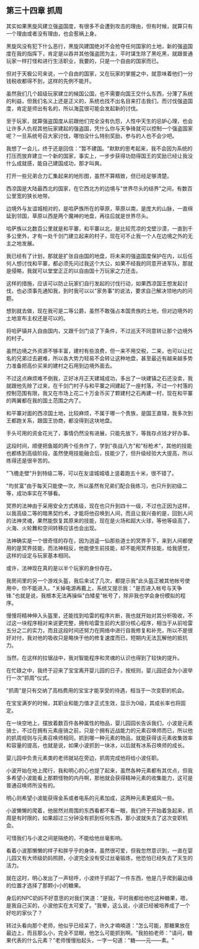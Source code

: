 ## 第三十四章 抓周

其实如果黑旋风建立强盗国度，有很多不会遭到攻击的理由，但有时候，就算只有一个理由或者没有理由，也会惹祸上身。

黑旋风没有犯下什么恶行，黑旋风建国绝对不会抢夺任何国家的土地，新的强盗国度在我的指挥下，肯定是以吞并其他强盗团为主，平时谋生除了黑吃黑，就跟普通玩家一样打怪和进行生活职业，我要的，只是一个自由的国家而已。

但对于天极公司来说，一个自由的国家，又在玩家的掌握之中，就意味着他们一分钱税收都得不到，这样的先例不能开。

虽然我们几个超级玩家建立的候国公国，也不需要向国王交什么东西，分薄了系统的利益，但我们名义上还是正义的，系统也找不出名目来打击我们，而讨伐强盗国度，肯定是师出有名的，所以海蓝很可能会发起新的讨伐。

至于玩家，就算强盗国度从前跟他们完全没有仇怨，人性中天生的忌妒心理，也会让许多人仇视其他玩家建起的强盗国，凭什么你与天争锋就可以控制一个强盗国家呢？一旦系统号召大家讨伐，哪怕没什么特别奖励，参与的人也不会少吧。

我想了一会儿，终于还是回信："暂不建国。"默默的思考起来，我不会因为系统的打压而放弃建立一个新的国家，事实上，一步步获得功勋得国王的奖励已经让我没什么成就感，能自己建国成功，那才叫爽。

打开一些兄弟合力汇集起来的地形图，虽然不算精致，但已经足够清楚。

西凉国是大陆最西北的国家，在它西北方的边境与"世界尽头的结界"之间，有数百公里宽的狭长地带。

边境外与友谊城相对的，是哈萨族所在的草原，草原以南，是庞大的山脉，一直绵延到邻国，草原以西是两个魔神的地盘，再往后就是世界尽头。

哈萨族以北数百公里就是和平寨，和平寨以北，是比较荒凉的戈壁沙漠，一直到千多公里外，才有一处千剑门建立起来的村子，现在可不止我一个人在边境之外的无主之地发展。

我已经有了计划，那就是扩张自由国的地盘，将未来的强盗国度保护在内，以后任何人想讨伐和平寨，都必须先问过我这个大公，如果不经我的同意开进军队，那就是侵略，我就可以堂堂正正的以自由国十万玩家之力还击。

这样的措施，应该可以防止玩家们自行发起的讨伐行动，如果西凉国王想发起讨伐，也必须事先通知我，到时我可以以"家务事"的说法，要求自己解决领地内的问题。

想到就去做，现在我可是二等公爵，虽然不敢强占本国贵族的土地，但对边境外的土地宣布主权还是可以的。

将哈萨镇并入自由国内，又跟千剑门谈了下条件，不过巡天不同意转让那个边境外的村子。

虽然边境之外资源不够丰富，建村有些浪费，但一来不用交税，二来，也可以让红名的兄弟过去避难，所以各大势力轻易不会转让这种地盘，甚至最近有越来越多势力准备把高价买来的建村之石用到边境外面去。

不过这点麻烦难不倒我，正好冰月正天建城成功，多出了一块建镇之石还没卖，我就跟他先赊了过来，在千剑门村子与和平寨之间建起了一座村落，不过一个村落的控制范围有限，我又在市场上花二十万金币买了颗建村之石再建一村，现在和平寨的两翼都在我的国土范围之内了。

和平寨对面的西凉国土地，比较麻烦，不属于哪一个贵族，是国王直辖，我多次到王都跑关系，跟国王协商，都没得到这块地盘。

手头可用的资金花光了，事情仍然没有进展，只能先放下，等我存点钱才好办事。

这段时间，顺便把鱼姬的两个任务作了，学到"夜战八方"和"标枪术"，其他的技能也都练到高级阶段，虽然使用技能融合后，技能少了，但升级经验大大提高，所以练得还是很辛苦的。

"飞檐走壁"升到特级二等，可以在友谊城城墙上竖着跑五十米，很不错了。

"均贫富"由于每天只能使一次，所以虽然有兄弟们配合我练习，也只升到初级二等，成功率实在不够看。

冥界的法神由于采用安全方式练级，现在也只升到四十一级，不过也正因为这样，以我高级二等的暗黑契约术，才能将他召唤到人间，而且让我兴奋的是，回到人间的法神灵魂，果然能恢复其原来的技能，现在是火场和超大火球，等他等级高了，火海、火轮舞和空间转移应该也会出现。

法神确实是一个很奇怪的存在，因为逍遥一仙那些道士的冥界手下，来到人间都使用的是冥界技能，而法神相反，他能使生前技能，却不能用冥界技能，给我感觉，这样的设定与玩家基本相同。

或许，法神现在真的是以半个玩家的身份存在。

我房间里的另一个游戏头盔，我后来试了几次，都提示我"此头盔正被其他帐号使用中，你不能进入。"关掉电源再戴上，系统又提示我："是否进入帐号与天争锋."也就是说，我根本无法再操纵"白矮星"帐号了，除非我也学会身份模拟的程序。

慢慢将精神伸入头盔里，还能找到哈雷的程序片断，我也就开始对其分析吸收，不过这一块程序相对来说更完整，拥有哈雷生前的大部分核心程序，相当于从前哈雷五分之二的实力，而且这段时间还努力在网络中进行自我修复和补充，所以不是很好对付，我对他的吸收只是略快于他的修复速度而已，短期内无法瓦解他的抵抗力。

当然，在这样的拉锯战中，我对智能程序和灵魂的认识也得到了较快的提升。

在忙碌之中，我终于迎来了宝宝离开婴儿园的日子，按规则，婴儿园还会为小波举行一次"抓周"仪式。

"抓周"是只有交纳了高档费用的宝宝才能享受的待遇，相当于一次变职的机会。

在宝宝满岁的时候，其职业和能力值才正式生效，显示为0级，其成长率也将固定。

在一块空地上，摆放着数百件各种属性的物品，婴儿园园长告诉我们，小波是元素骑士，不过在拥有元素座骑之前，只是个拥有近战能力的元素召唤师而已，所以他的抓周规则与元素召唤师相同，抓到哪一种元素的物品，就能获得该元素收集效率和容量的提高，也就是说，如果小波抓到一块冰，以后就有冰系召唤师的成长。

婴儿园中负责元素类的老师就站在旁边，抓周完成他将给小波任职。

小波开始在地上爬行，我和明心的心也提了起来，虽然各种元素都有其优点，但我多希望小波能看上那颗怪物的内丹啊，那他就会获得精神元素的收集能力，这可是普通召唤师所没有的。

明心则希望小波能获得金系或者电系的元素加成，这两种元素更威风一些。

小波懒懒的爬着，他居然对周围的东西看都不看一眼，我们终于开始着急起来，抓周是有时限的，如果超过三分钟没有抓到任何东西，那小波就失去了这次变职机会。

可惜我们与小波之间是隔绝的，不能给他丝毫影响。

看着小波那懒懒的样子和胖乎乎的身体，虽然很可爱，但我忽然意识到，一直在婴儿园又有大师级奶妈照顾，小波完全没有受过丝毫锻炼，他恐怕已经失去了天生的活力。

就在这时，明心发出了一声轻呼，小波终于抓起了一件东西，他是几乎爬到最边缘的位置才选择了那颗小小的糖果。

身后的NPC奶妈不好意思的对我们笑道："是我，平时我都给他吃这种糖果，嗯，是我自己买的，小波他实在太可爱了。"我晕，这么说，小波已经被培养成了一个好吃的家伙了？

转过头看向那个老师，他似乎已经呆了，许久才喃喃道："怎么可能，那糖果放在最边上，而且那么小，完全不显眼，他怎么可能抓到啊。"我拍拍老师："请问，糖果代表的什么元素？"老师慢慢抬起头，一字一句道："糖——元——素。"

